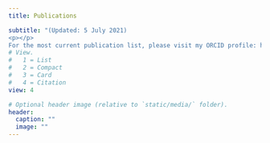```yaml
---
title: Publications

subtitle: "(Updated: 5 July 2021)
<p></p>
For the most current publication list, please visit my ORCID profile: https://orcid.org/0000-0003-0121-8864"
# View.
#   1 = List
#   2 = Compact
#   3 = Card
#   4 = Citation
view: 4

# Optional header image (relative to `static/media/` folder).
header:
  caption: ""
  image: ""
---
```

